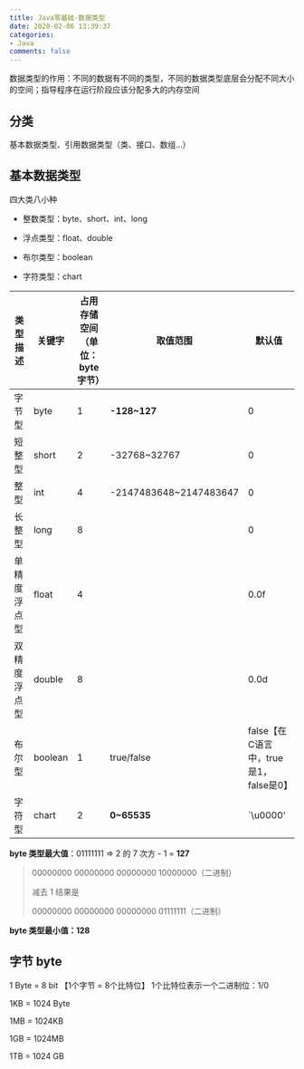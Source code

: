 ```yaml
---
title: Java零基础-数据类型
date: 2020-02-06 13:39:37
categories:
- Java
comments: false
---
```




数据类型的作用：不同的数据有不同的类型，不同的数据类型底层会分配不同大小的空间；指导程序在运行阶段应该分配多大的内存空间

<!-- more -->



## 分类

基本数据类型、引用数据类型（类、接口、数组...）



## 基本数据类型

四大类八小种

- 整数类型：byte、short、int、long

- 浮点类型：float、double

- 布尔类型：boolean

- 字符类型：chart

| 类型描述     | 关键字  | 占用存储空间（单位：byte 字节） | 取值范围               | 默认值                                |
| ------------ | ------- | ------------------------------- | ---------------------- | ------------------------------------- |
| 字节型       | byte    | 1                               | **-128~127**           | 0                                     |
| 短整型       | short   | 2                               | -32768~32767           | 0                                     |
| 整型         | int     | 4                               | -2147483648~2147483647 | 0                                     |
| 长整型       | long    | 8                               |                        | 0                                     |
| 单精度浮点型 | float   | 4                               |                        | 0.0f                                  |
| 双精度浮点型 | double  | 8                               |                        | 0.0d                                  |
| 布尔型       | boolean | 1                               | true/false             | false【在C语言中，true是1，false是0】 |
| 字符型       | chart   | 2                               | **0~65535**            | `\u0000'                              |

**byte 类型最大值**：01111111 => 2 的 7 次方 - 1 = **127**

> 00000000 00000000 00000000 10000000（二进制）
>
> 减去 1 结果是
>
> 00000000 00000000 00000000 01111111（二进制）

**byte 类型最小值：128**



## 字节 byte

1 Byte = 8 bit 【1个字节 = 8个比特位】 1个比特位表示一个二进制位：1/0

1KB = 1024 Byte

1MB = 1024KB

1GB = 1024MB

1TB = 1024 GB



